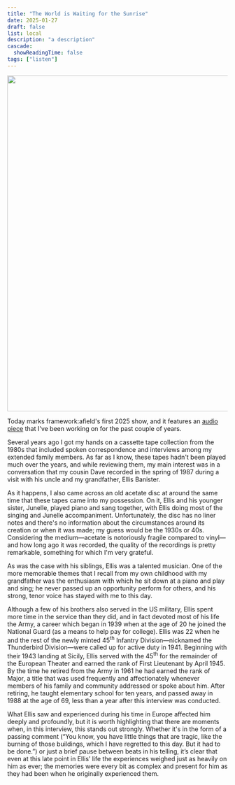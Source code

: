 ```yaml
---
title: "The World is Waiting for the Sunrise"
date: 2025-01-27
draft: false
list: local
description: "a description"
cascade:
  showReadingTime: false
tags: ["listen"]
---
```


<p><img class="post__image post__image--wide" src="https://imagedelivery.net/W3vkZ88MvMerAgdbS1TPPQ/830c4c80-e424-4794-4868-70bf69943c00/public" alt="" width="1207" height="768"></p>
<p>Today marks framework:afield's first 2025 show, and it features an <a href="https://frameworkradio.net/2025/01/917-2025-01-27/" title="Framework Radio">audio piece</a> that I've been working on for the past couple of years.</p>
<p>Several years ago I got my hands on a cassette tape collection from the 1980s that included spoken correspondence and interviews among my extended family members. As far as I know, these tapes hadn't been played much over the years, and while reviewing them, my main interest was in a conversation that my cousin Dave recorded in the spring of 1987 during a visit with his uncle and my grandfather, Ellis Banister.</p>
<p>As it happens, I also came across an old acetate disc at around the same time that these tapes came into my possession. On it, Ellis and his younger sister, Junelle, played piano and sang together, with Ellis doing most of the singing and Junelle accompaniment. Unfortunately, the disc has no liner notes and there's no information about the circumstances around its creation or when it was made; my guess would be the 1930s or 40s. Considering the medium—acetate is notoriously fragile compared to vinyl—and how long ago it was recorded, the quality of the recordings is pretty remarkable, something for which I'm very grateful.</p>
<p>As was the case with his siblings, Ellis was a talented musician. One of the more memorable themes that I recall from my own childhood with my grandfather was the enthusiasm with which he sit down at a piano and play and sing; he never passed up an opportunity perform for others, and his strong, tenor voice has stayed with me to this day.</p>
<p>Although a few of his brothers also served in the US military, Ellis spent more time in the service than they did, and in fact devoted most of his life the Army, a career which began in 1939 when at the age of 20 he joined the National Guard (as a means to help pay for college). Ellis was 22 when he and the rest of the newly minted 45<sup>th</sup> Infantry Division—nicknamed the Thunderbird Division—were called up for active duty in 1941. Beginning with their 1943 landing at Sicily, Ellis served with the 45<sup>th</sup> for the remainder of the European Theater and earned the rank of First Lieutenant by April 1945. By the time he retired from the Army in 1961 he had earned the rank of Major, a title that was used frequently and affectionately whenever members of his family and community addressed or spoke about him. After retiring, he taught elementary school for ten years, and passed away in 1988 at the age of 69, less than a year after this interview was conducted.</p>
<p>What Ellis saw and experienced during his time in Europe affected him deeply and profoundly, but it is worth highlighting that there are moments when, in this interview, this stands out strongly. Whether it's in the form of a passing comment (“You know, you have little things that are tragic, like the burning of those buildings, which I have regretted to this day. But it had to be done.”) or just a brief pause between beats in his telling, it’s clear that even at this late point in Ellis’ life the experiences weighed just as heavily on him as ever; the memories were every bit as complex and present for him as they had been when he originally experienced them.</p>